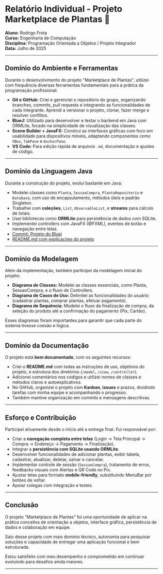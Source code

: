# Relatório Individual - Projeto Marketplace de Plantas 🌱

**Aluno:** Rodrigo Frota  
**Curso:** Engenharia de Computação  
**Disciplina:** Programação Orientada a Objetos / Projeto Integrador  
**Data:** Julho de 2025  

---

## Domínio do Ambiente e Ferramentas

Durante o desenvolvimento do projeto "Marketplace de Plantas", utilizei com frequência diversas ferramentas fundamentais para a prática da programação profissional:

- **Git e GitHub:** Criei e gerenciei o repositório do grupo, organizando branches, commits, pull requests e integrando as funcionalidades de cada integrante. Aprendi a versionar o projeto, clonar, fazer merge e resolver conflitos.
- **BlueJ:** Utilizado para desenvolver e testar o backend em Java com ORMLite, focado na simplicidade de visualização das classes.
- **Scene Builder + JavaFX:** Construí as interfaces gráficas com foco em usabilidade para dispositivos móveis, adaptando componentes como `VBox`, `TabPane` e `AnchorPane`.
- **VS Code:** Para edição rápida de arquivos `.md`, documentação e ajustes de código.

---

## Domínio da Linguagem Java

Durante a construção do projeto, evoluí bastante em Java:

- Modelei classes como `Planta`, `SessaoCompra`, `PlantaRepositorio` e `Database`, com uso de encapsulamento, métodos úteis e padrão Singleton.
- Trabalhei com **coleções**, `List`, `ObservableList`, e **streams** para cálculo de totais.
- Usei bibliotecas como **ORMLite** para persistência de dados com SQLite.
- Implementei controllers com JavaFX (@FXML), eventos de botão e navegação entre telas.
- [Commit: Projeto do Bluej](https://github.com/poo-ec-2025-1/grupo5/commit/7f80a6c6d6532036ec59571b176555ffbbbe18e8)
- [README.md com explicações do projeto](https://github.com/poo-ec-2025-1/grupo5/tree/main/grupo5#readme)



---

## Domínio da Modelagem

Além da implementação, também participei da modelagem inicial do projeto:

- **Diagrama de Classes:** Modelei as classes essenciais, como Planta, SessaoCompra, e o fluxo de Controllers.
- **Diagrama de Casos de Uso:** Delimitei as funcionalidades do usuário (cadastrar plantas, comprar plantas, efetuar pagamento).
- **Diagrama de Sequência:** Modelei o fluxo da finalização de compra, da seleção do produto até a confirmação do pagamento (Pix, Cartão).

Esses diagramas foram importantes para garantir que cada parte do sistema tivesse coesão e lógica.

---

## Domínio da Documentação

O projeto está **bem documentado**, com os seguintes recursos:

- Criei o **README.md** com todas as instruções de uso, objetivos do projeto, e estrutura dos diretórios (`/model`, `/view`, `/controller`).
- Adicionei comentários nos códigos e utilizei nomes de classes e métodos claros e autoexplicativos.
- No GitHub, organizei o projeto com **Kanban**, **issues** e prazos, dividindo tarefas com minha equipe e acompanhando o progresso.
- Também mantive organização em commits e mensagens descritivas.

---

## Esforço e Contribuição

Participei ativamente desde o início até a entrega final. Fui responsável por:

- Criar a **navegação completa entre telas** (Login → Tela Principal → Compra → Endereço → Pagamento → Finalização).
- Integrar a **persistência com SQLite usando ORMLite**.
- Desenvolver funcionalidades de adicionar plantas, exibir tabela, cadastrar, atualizar, deletar, salvar e cancelar.
- Implementar controle de sessão (`SessaoCompra`), tratamento de erros, feedbacks visuais com Alertas e QR Code no Pix.
- Ajustar telas para formato **mobile-friendly**, substituindo MenuBar por botões de voltar.
- Apoiar colegas com integração e testes.

---

## Conclusão

O projeto "Marketplace de Plantas" foi uma oportunidade de aplicar na prática conceitos de orientação a objetos, interface gráfica, persistência de dados e colaboração em equipe. 

Saio desse projeto com mais domínio técnico, autonomia para pesquisar soluções e capacidade de entregar uma aplicação funcional e bem estruturada.  

Estou satisfeito com meu desempenho e comprometido em continuar evoluindo para desafios ainda maiores.

---
